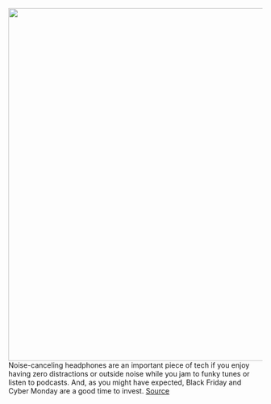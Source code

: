 <img src='https://cdn.vox-cdn.com/thumbor/IRSWOyA7uhfM4Itw4PuTO_tCEuw=/0x0:2040x1360/1200x800/filters:focal(857x517:1183x843)/cdn.vox-cdn.com/uploads/chorus_image/image/67930971/akrales_190716_3546_0312.5.jpg' width='700px' /><br/>
Noise-canceling headphones are an important piece of tech if you enjoy having zero distractions or outside noise while you jam to funky tunes or listen to podcasts. And, as you might have expected, Black Friday and Cyber Monday are a good time to invest.
<a href='https://www.theverge.com/21585574/black-friday-headphones-deals-noise-canceling-cyber-monday'> Source <a/>